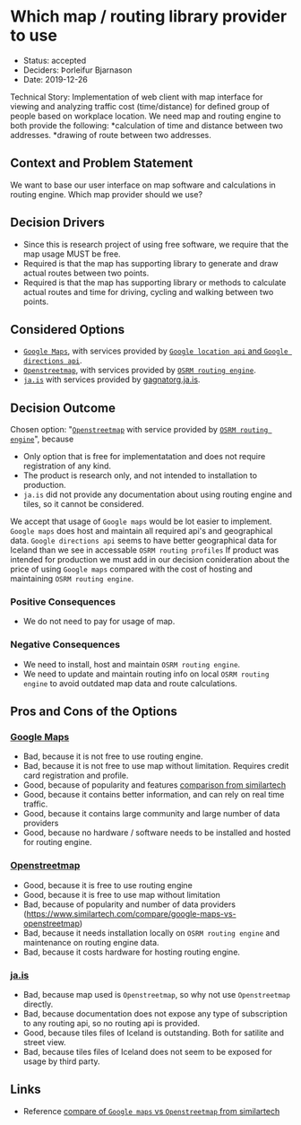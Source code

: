 # Which map / routing library provider to use

* Status: accepted
* Deciders: Þorleifur Bjarnason
* Date: 2019-12-26

Technical Story: Implementation of web client with map interface for viewing and analyzing traffic cost (time/distance) for defined group of people based on workplace location. 
We need map and routing engine to both provide the following:
*calculation of time and distance between two addresses.
*drawing of route between two addresses. 

## Context and Problem Statement

We want to base our user interface on map software and calculations in routing engine.
Which map provider should we use?

## Decision Drivers

* Since this is research project of using free software, we require that the map usage MUST be free.
* Required is that the map has supporting library to generate and draw actual routes between two points.
* Required is that the map has supporting library or methods to calculate actual routes and time for driving, cycling and walking between two points.

## Considered Options

* [`Google Maps`](https://maps.google.com), with services provided by [`Google location api` and `Google directions api`](https://cloud.google.com/maps-platform).
* [`Openstreetmap`](https://openstreetmap.org), with services provided by [`OSRM routing engine`](http://project-osrm.org/). 
* [`ja.is`](https://ja.is/kort/) with services provided by [gagnatorg.ja.is](https://gagnatorg.ja.is/).

## Decision Outcome

Chosen option: "[`Openstreetmap`](https://openstreetmap.org) with service provided by [`OSRM routing engine`](http://project-osrm.org/)", because 
* Only option that is free for implementatation and does not require registration of any kind.
* The product is research only, and not intended to installation to production.
* `ja.is` did not provide any documentation about using routing engine and tiles, so it cannot be considered.

We accept that usage of `Google maps` would be lot easier to implement. `Google maps` does host and maintain all required api's and geographical data.
`Google directions api` seems to have better geographical data for Iceland than we see in accessable `OSRM routing profiles`
If product was intended for production we must add in our decision conideration about the price of using `Google maps` compared with the cost of hosting and maintaining `OSRM routing engine`.

### Positive Consequences

* We do not need to pay for usage of map.

### Negative Consequences

* We need to install, host and maintain `OSRM routing engine`.
* We need to update and maintain routing info on local `OSRM routing engine` to avoid outdated map data and route calculations.

## Pros and Cons of the Options

### [Google Maps](https://maps.google.com)

* Bad, because it is not free to use routing engine.
* Bad, because it is not free to use map without limitation. Requires credit card registration and profile.
* Good, because of popularity and features [comparison from similartech](https://www.similartech.com/compare/google-maps-vs-openstreetmap)
* Good, because it contains better information, and can rely on real time traffic.
* Good, because it contains large community and large number of data providers
* Good, because no hardware / software needs to be installed and hosted for routing engine.

### [Openstreetmap](https://openstreetmap.org)

* Good, because it is free to use routing engine
* Good, because it is free to use map without limitation
* Bad, because of popularity and number of data providers (https://www.similartech.com/compare/google-maps-vs-openstreetmap)
* Bad, because it needs installation locally on `OSRM routing engine` and maintenance on routing engine data.
* Bad, because it costs hardware for hosting routing engine.

### [ja.is](https://ja.is/kort/)

* Bad, because map used is `Openstreetmap`, so why not use `Openstreetmap` directly.
* Bad, because documentation does not expose any type of subscription to any routing api, so no routing api is provided.
* Good, because tiles files of Iceland is outstanding. Both for satilite and street view.
* Bad, because tiles files of Iceland does not seem to be exposed for usage by third party.

## Links

* Reference [compare of `Google maps` vs `Openstreetmap` from similartech](https://www.similartech.com/compare/google-maps-vs-openstreetmap)
